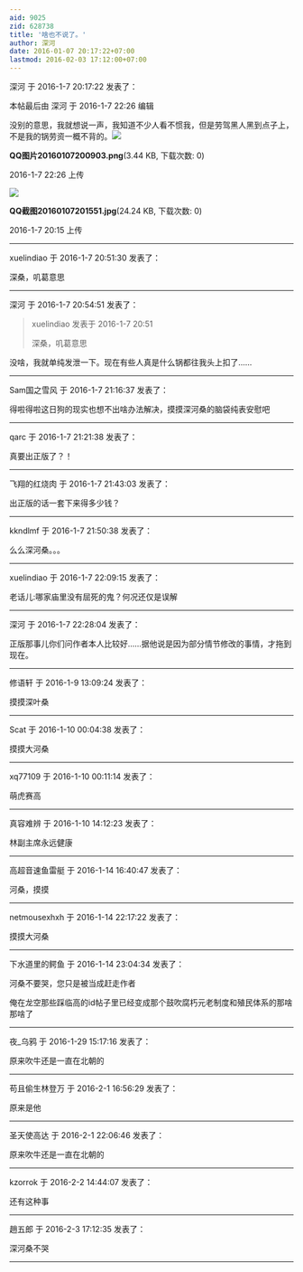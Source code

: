 ```yaml
---
aid: 9025
zid: 628738
title: '啥也不说了。'
author: 深河
date: 2016-01-07 20:17:22+07:00
lastmod: 2016-02-03 17:12:00+07:00
---
```


深河 于 2016-1-7 20:17:22 发表了：

本帖最后由 深河 于 2016-1-7 22:26 编辑 

没别的意思，我就想说一声，我知道不少人看不惯我，但是劳驾黑人黑到点子上，不是我的锅劳资一概不背的。![](https://mirrors.tuna.tsinghua.edu.cn/osdn/lgqm/72877/222617rrpccp7cz99cucz1.png)



**QQ图片20160107200903.png**(3.44 KB, 下载次数: 0)



2016-1-7 22:26 上传



![](https://mirrors.tuna.tsinghua.edu.cn/osdn/lgqm/72877/201514jz7rraezle1cai7d.jpg)



**QQ截图20160107201551.jpg**(24.24 KB, 下载次数: 0)



2016-1-7 20:15 上传

---------

xuelindiao 于 2016-1-7 20:51:30 发表了：

深桑，叽葛意思

---------

深河 于 2016-1-7 20:54:51 发表了：

> xuelindiao 发表于 2016-1-7 20:51
> 
> 深桑，叽葛意思



没啥，我就单纯发泄一下。现在有些人真是什么锅都往我头上扣了……

---------

Sam国之雪风 于 2016-1-7 21:16:37 发表了：

得啦得啦这日狗的现实也想不出啥办法解决，摸摸深河桑的脑袋纯表安慰吧

---------

qarc 于 2016-1-7 21:21:38 发表了：

真要出正版了？！

---------

飞翔的红烧肉 于 2016-1-7 21:43:03 发表了：

出正版的话一套下来得多少钱？

---------

kkndlmf 于 2016-1-7 21:50:38 发表了：

么么深河桑。。。

---------

xuelindiao 于 2016-1-7 22:09:15 发表了：

老话儿:哪家庙里没有屈死的鬼？何况还仅是误解

---------

深河 于 2016-1-7 22:28:04 发表了：

正版那事儿你们问作者本人比较好……据他说是因为部分情节修改的事情，才拖到现在。

---------

修语轩 于 2016-1-9 13:09:24 发表了：

摸摸深叶桑

---------

Scat 于 2016-1-10 00:04:38 发表了：

摸摸大河桑

---------

xq77109 于 2016-1-10 00:11:14 发表了：

萌虎赛高

---------

真容难辨 于 2016-1-10 14:12:23 发表了：

林副主席永远健康

---------

高超音速鱼雷艇 于 2016-1-14 16:40:47 发表了：

河桑，摸摸

---------

netmousexhxh 于 2016-1-14 22:17:22 发表了：

摸摸大河桑

---------

下水道里的鳄鱼 于 2016-1-14 23:04:34 发表了：

河桑不要哭，您只是被当成赶走作者

俺在龙空那些踩临高的id帖子里已经变成那个鼓吹腐朽元老制度和殖民体系的那啥那啥了

---------

夜_乌鸦 于 2016-1-29 15:17:16 发表了：

原来吹牛还是一直在北朝的

---------

苟且偷生林登万 于 2016-2-1 16:56:29 发表了：

原来是他

---------

圣天使高达 于 2016-2-1 22:06:46 发表了：

原来吹牛还是一直在北朝的

---------

kzorrok 于 2016-2-2 14:44:07 发表了：

还有这种事

---------

趙五郎 于 2016-2-3 17:12:35 发表了：

深河桑不哭

---------

